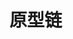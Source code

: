 <ClientOnly>
<initbg/>
</ClientOnly>

# <my-title textColor_h="rgb(235,194,255)" lineColor="rgb(235,194,255)">原型链</my-title>
